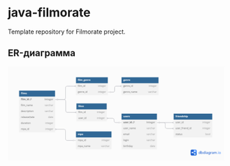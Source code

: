 # java-filmorate

Template repository for Filmorate project.

## ER-диаграмма

![Schema.png](src/main/resources/Schema.png)
